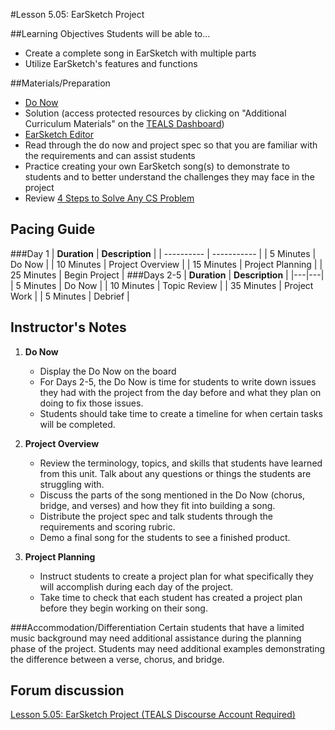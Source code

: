 #Lesson 5.05: EarSketch Project

##Learning Objectives
Students will be able to...
* Create a complete song in EarSketch with multiple parts
* Utilize EarSketch's features and functions


##Materials/Preparation
* [Do Now]
* Solution (access protected resources by clicking on "Additional Curriculum Materials" on the [TEALS Dashboard])
* [EarSketch Editor]
*  Read through the do now and project spec so that you are familiar with the requirements and can assist students
*  Practice creating your own EarSketch song(s) to demonstrate to students and to better understand the challenges they may face in the project
* Review [4 Steps to Solve Any CS Problem]

## Pacing Guide
###Day 1
| **Duration**   | **Description** |
| ---------- | ----------- |
| 5 Minutes  | Do Now      |
| 10 Minutes | Project Overview      |
| 15 Minutes | Project Planning         |
| 25 Minutes | Begin Project     |
###Days 2-5
| **Duration**   | **Description**             |
|---|---|
| 5 Minutes  | Do Now      |
| 10 Minutes | Topic Review      |
| 35 Minutes | Project Work      |
| 5 Minutes  | Debrief     |

## Instructor's Notes

1. **Do Now**
    * Display the Do Now on the board
    * For Days 2-5, the Do Now is time for students to write down issues they had with the project from the day before and what they plan on doing to fix those issues. 
    * Students should take time to create a timeline for when certain tasks will be completed.
2. **Project Overview**
	* Review the terminology, topics, and skills that students have learned from this unit. Talk about any questions or things the students are struggling with.
	* Discuss the parts of the song mentioned in the Do Now (chorus, bridge, and verses) and how they fit into building a song.
	* Distribute the project spec and talk students through the requirements and scoring rubric.
	* Demo a final song for the students to see a finished product.	
	
3. **Project Planning**	
    * Instruct students to create a project plan for what specifically they will accomplish during each day of the project.
    * Take time to check that each student has created a project plan before they begin working on their song. 

###Accommodation/Differentiation
Certain students that have a limited music background may need additional assistance during the planning phase of the project. Students may need additional examples demonstrating the difference between a verse, chorus, and bridge.

## Forum discussion
[Lesson 5.05: EarSketch Project (TEALS Discourse Account Required)](https://forums.tealsk12.org/c/2nd-semester-unit-5-earsketch/lesson-5-05-earsketch-project)

[Do Now]: do_now.md
[Lab]: lab.md
[TEALS Dashboard]: http:/www.tealsk12.org/dashboard
[EarSketch Editor]: http://earsketch.gatech.edu/earsketch2/
[4 Steps to Solve Any CS Problem]:https://github.com/TEALS-IntroCS/2nd-semester-introduction-to-computer-science-principles/raw/master/units/4%20Steps%20to%20Solve%20Any%20CS%20Problem.pdf
